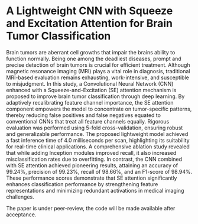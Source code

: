 # A Lightweight CNN with Squeeze and Excitation Attention for Brain Tumor Classification

Brain tumors are aberrant cell growths that impair the brains ability to function normally. Being one among the deadliest diseases, prompt and precise detection of brain tumors is crucial for efficient treatment. Although magnetic resonance imaging (MRI) plays a vital role in diagnosis, traditional MRI-based evaluation remains exhausting, work-intensive, and susceptible to misjudgment. In this study, a Convolutional Neural Network (CNN) enhanced with a Squeeze-and-Excitation (SE) attention mechanism is proposed to improve brain tumor classification through deep learning. By adaptively recalibrating feature channel importance, the SE attention component empowers the model to concentrate on tumor-specific patterns, thereby reducing false positives and false negatives equated to conventional CNNs that treat all feature channels equally. Rigorous evaluation was performed using 5-fold cross-validation, ensuring robust and generalizable performance. The proposed lightweight model achieved a fast inference time of 4.0 milliseconds per scan, highlighting its suitability for real-time clinical applications. A comprehensive ablation study revealed that while adding Inception modules improved recall, it also increased misclassification rates due to overfitting. In contrast, the CNN combined with SE attention achieved pioneering results, attaining an accuracy of 99.24%, precision of 99.23%, recall of 98.66%, and an F1-score of 98.94%. These performance scores demonstrate that SE attention significantly enhances classification performance by strengthening feature representations and minimizing redundant activations in medical imaging challenges.

The paper is under peer-review, the code will be made available after acceptance.
